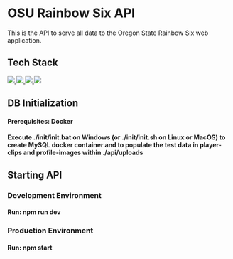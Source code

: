 # OSU Rainbow Six API
This is the API to serve all data to the Oregon State Rainbow Six web application.

## Tech Stack
<a href="https://nodejs.org/en/docs/">
  <img src="https://img.shields.io/badge/Node-43853D?style=for-the-badge&logo=node.js&logoColor=white">
</a>
<a href="http://expressjs.com/">
  <img src="https://img.shields.io/badge/Express-323230?style=for-the-badge&logo=express&logoColor=61DAFB">
</a>
<a href="https://dev.mysql.com/doc/">
  <img src="https://img.shields.io/badge/mysql-%2300000f.svg?style=for-the-badge&logo=mysql&logoColor=white">
</a>
<a href="https://sequelize.org/docs/v6/">
  <img src="https://img.shields.io/badge/Sequelize-52B0E7?style=for-the-badge&logo=Sequelize&logoColor=white">
</a>

## DB Initialization

#### Prerequisites: Docker 

#### Execute ./init/init.bat on Windows (or ./init/init.sh on Linux or MacOS) to create MySQL docker container and to populate the test data in player-clips and profile-images within ./api/uploads

## Starting API

### Development Environment
#### Run: npm run dev

### Production Environment
#### Run: npm start